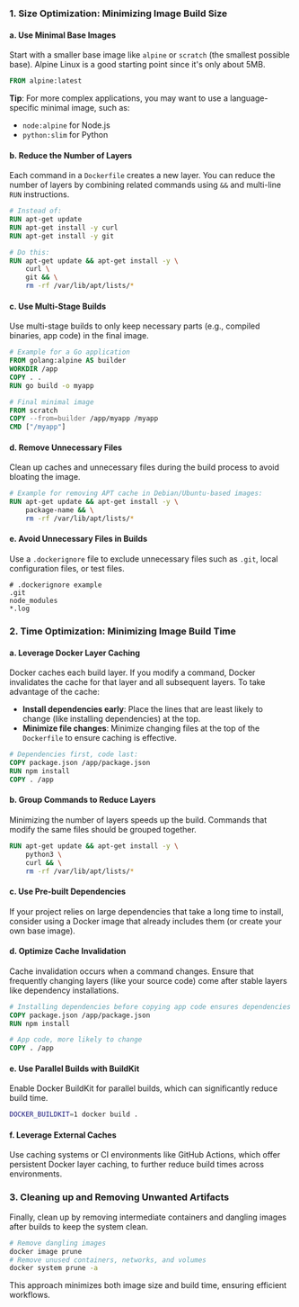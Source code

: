 ### 1. Size Optimization: Minimizing Image Build Size

#### a. Use Minimal Base Images
Start with a smaller base image like `alpine` or `scratch` (the smallest possible base). Alpine Linux is a good starting point since it's only about 5MB.
```Dockerfile
FROM alpine:latest
```

**Tip**: For more complex applications, you may want to use a language-specific minimal image, such as:
- `node:alpine` for Node.js
- `python:slim` for Python

#### b. Reduce the Number of Layers
Each command in a `Dockerfile` creates a new layer. You can reduce the number of layers by combining related commands using `&&` and multi-line `RUN` instructions.
```Dockerfile
# Instead of:
RUN apt-get update
RUN apt-get install -y curl
RUN apt-get install -y git

# Do this:
RUN apt-get update && apt-get install -y \
    curl \
    git && \
    rm -rf /var/lib/apt/lists/*
```

#### c. Use Multi-Stage Builds
Use multi-stage builds to only keep necessary parts (e.g., compiled binaries, app code) in the final image.
```Dockerfile
# Example for a Go application
FROM golang:alpine AS builder
WORKDIR /app
COPY . .
RUN go build -o myapp

# Final minimal image
FROM scratch
COPY --from=builder /app/myapp /myapp
CMD ["/myapp"]
```

#### d. Remove Unnecessary Files
Clean up caches and unnecessary files during the build process to avoid bloating the image.
```Dockerfile
# Example for removing APT cache in Debian/Ubuntu-based images:
RUN apt-get update && apt-get install -y \
    package-name && \
    rm -rf /var/lib/apt/lists/*
```

#### e. Avoid Unnecessary Files in Builds
Use a `.dockerignore` file to exclude unnecessary files such as `.git`, local configuration files, or test files.
```
# .dockerignore example
.git
node_modules
*.log
```

### 2. Time Optimization: Minimizing Image Build Time

#### a. Leverage Docker Layer Caching
Docker caches each build layer. If you modify a command, Docker invalidates the cache for that layer and all subsequent layers. To take advantage of the cache:
- **Install dependencies early**:
   Place the lines that are least likely to change (like installing dependencies) at the top.
- **Minimize file changes**:
   Minimize changing files at the top of the `Dockerfile` to ensure caching is effective.
```Dockerfile
# Dependencies first, code last:
COPY package.json /app/package.json
RUN npm install
COPY . /app
```

#### b. Group Commands to Reduce Layers
Minimizing the number of layers speeds up the build. Commands that modify the same files should be grouped together.
```Dockerfile
RUN apt-get update && apt-get install -y \
    python3 \
    curl && \
    rm -rf /var/lib/apt/lists/*
```

#### c. Use Pre-built Dependencies
If your project relies on large dependencies that take a long time to install, consider using a Docker image that already includes them (or create your own base image).

#### d. Optimize Cache Invalidation
Cache invalidation occurs when a command changes. Ensure that frequently changing layers (like your source code) come after stable layers like dependency installations.
```Dockerfile
# Installing dependencies before copying app code ensures dependencies don't re-install on every build
COPY package.json /app/package.json
RUN npm install

# App code, more likely to change
COPY . /app
```

#### e. Use Parallel Builds with BuildKit
Enable Docker BuildKit for parallel builds, which can significantly reduce build time.
```bash
DOCKER_BUILDKIT=1 docker build .
```

#### f. Leverage External Caches
Use caching systems or CI environments like GitHub Actions, which offer persistent Docker layer caching, to further reduce build times across environments.

### 3. Cleaning up and Removing Unwanted Artifacts
Finally, clean up by removing intermediate containers and dangling images after builds to keep the system clean.
```bash
# Remove dangling images
docker image prune
# Remove unused containers, networks, and volumes
docker system prune -a
```

This approach minimizes both image size and build time, ensuring efficient workflows.